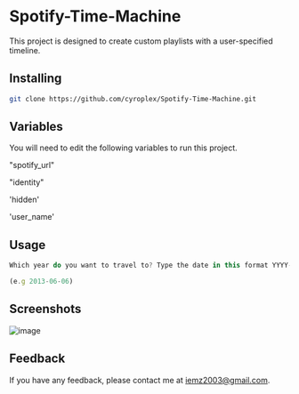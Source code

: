 # Spotify-Time-Machine

This project is designed to create custom playlists with a user-specified timeline.

## Installing 

```bash 
git clone https://github.com/cyroplex/Spotify-Time-Machine.git
```
    
## Variables

You will need to edit the following variables to run this project.

"spotify_url"

"identity"

'hidden'

'user_name'
## Usage

```javascript
Which year do you want to travel to? Type the date in this format YYYY-MM-DD: 

(e.g 2013-06-06)

```

## Screenshots

![image](https://github.com/cyroplex/Spotify-Time-Machine/assets/112264660/a4e77367-c813-4443-8fc0-f38aec86d4e1)

## Feedback

If you have any feedback, please contact me at iemz2003@gmail.com.
